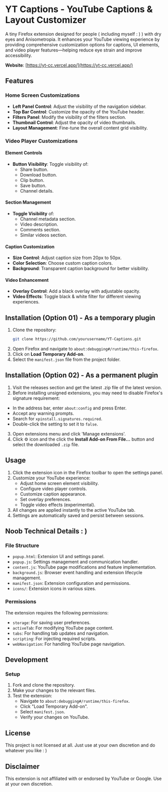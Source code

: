# YT Captions - YouTube Captions & Layout Customizer

A tiny Firefox extension designed for people ( including myself : ) ) with dry eyes and Anisometropia. It enhances your YouTube viewing experience by providing comprehensive customization options for captions, UI elements, and video player features—helping reduce eye strain and improve accessibility.

**Website**: [https://yt-cc.vercel.app/](https://yt-cc.vercel.app/)

## Features

### Home Screen Customizations
- **Left Panel Control**: Adjust the visibility of the navigation sidebar.
- **Top Bar Control**: Customize the opacity of the YouTube header.
- **Filters Panel**: Modify the visibility of the filters section.
- **Thumbnail Control**: Adjust the opacity of video thumbnails.
- **Layout Management**: Fine-tune the overall content grid visibility.

### Video Player Customizations

#### Element Controls
- **Button Visibility**: Toggle visibility of:
  - Share button.
  - Download button.
  - Clip button.
  - Save button.
  - Channel details.

#### Section Management
- **Toggle Visibility** of:
  - Channel metadata section.
  - Video description.
  - Comments section.
  - Similar videos section.

#### Caption Customization
- **Size Control**: Adjust caption size from 20px to 50px.
- **Color Selection**: Choose custom caption colors.
- **Background**: Transparent caption background for better visibility.

#### Video Enhancement
- **Overlay Control**: Add a black overlay with adjustable opacity.
- **Video Effects**: Toggle black & white filter for different viewing experiences.

## Installation (Option 01) - As a temporary plugin 

1. Clone the repository:
   ```bash
   git clone https://github.com/yourusername/YT-Captions.git
   ```
2. Open Firefox and navigate to `about:debugging#/runtime/this-firefox`.
3. Click on **Load Temporary Add-on**.
4. Select the `manifest.json` file from the project folder.

## Installation (Option 02) - As a permanent plugin 

1. Visit the releases section and get the latest .zip file of the latest version.
2. Before installing unsigned extensions, you may need to disable Firefox's signature requirement:
  - In the address bar, enter `about:config` and press Enter.
  - Accept any warning prompts.
  - Search for `xpinstall.signatures.required`.
  - Double-click the setting to set it to `false`.
3. Open extensions menu and click 'Manage extensions'.
4. Click ⚙️ icon and the click the **Install Add-on From File...** button and select the downloaded `.zip` file.


## Usage

1. Click the extension icon in the Firefox toolbar to open the settings panel.
2. Customize your YouTube experience:
   - Adjust home screen element visibility.
   - Configure video player controls.
   - Customize caption appearance.
   - Set overlay preferences.
   - Toggle video effects (experimental).
3. All changes are applied instantly to the active YouTube tab.
4. Settings are automatically saved and persist between sessions.

## Noob Technical Details : )

### File Structure
- `popup.html`: Extension UI and settings panel.
- `popup.js`: Settings management and communication handler.
- `content.js`: YouTube page modifications and feature implementation.
- `background.js`: Browser event handling and extension lifecycle management.
- `manifest.json`: Extension configuration and permissions.
- `icons/`: Extension icons in various sizes.

### Permissions
The extension requires the following permissions:
- `storage`: For saving user preferences.
- `activeTab`: For modifying YouTube page content.
- `tabs`: For handling tab updates and navigation.
- `scripting`: For injecting required scripts.
- `webNavigation`: For handling YouTube page navigation.

## Development

### Setup
1. Fork and clone the repository.
2. Make your changes to the relevant files.
3. Test the extension:
   - Navigate to `about:debugging#/runtime/this-firefox`.
   - Click "Load Temporary Add-on".
   - Select `manifest.json`.
   - Verify your changes on YouTube.

## License
This project is not licensed at all. Just use at your own discretion and do whatever you like : )

## Disclaimer

This extension is not affiliated with or endorsed by YouTube or Google. Use at your own discretion.
